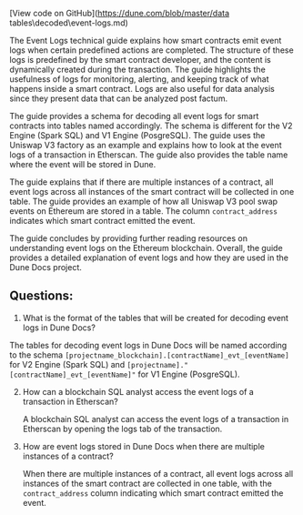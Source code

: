 [View code on GitHub](https://dune.com/blob/master/data tables\decoded\event-logs.md)

The Event Logs technical guide explains how smart contracts emit event logs when certain predefined actions are completed. The structure of these logs is predefined by the smart contract developer, and the content is dynamically created during the transaction. The guide highlights the usefulness of logs for monitoring, alerting, and keeping track of what happens inside a smart contract. Logs are also useful for data analysis since they present data that can be analyzed post factum. 

The guide provides a schema for decoding all event logs for smart contracts into tables named accordingly. The schema is different for the V2 Engine (Spark SQL) and V1 Engine (PosgreSQL). The guide uses the Uniswap V3 factory as an example and explains how to look at the event logs of a transaction in Etherscan. The guide also provides the table name where the event will be stored in Dune. 

The guide explains that if there are multiple instances of a contract, all event logs across all instances of the smart contract will be collected in one table. The guide provides an example of how all Uniswap V3 pool swap events on Ethereum are stored in a table. The column `contract_address` indicates which smart contract emitted the event. 

The guide concludes by providing further reading resources on understanding event logs on the Ethereum blockchain. Overall, the guide provides a detailed explanation of event logs and how they are used in the Dune Docs project.
## Questions: 
 1. What is the format of the tables that will be created for decoding event logs in Dune Docs?
   
   The tables for decoding event logs in Dune Docs will be named according to the schema `[projectname_blockchain].[contractName]_evt_[eventName]` for V2 Engine (Spark SQL) and `[projectname]."[contractName]_evt_[eventName]"` for V1 Engine (PosgreSQL).

2. How can a blockchain SQL analyst access the event logs of a transaction in Etherscan?
   
   A blockchain SQL analyst can access the event logs of a transaction in Etherscan by opening the logs tab of the transaction.

3. How are event logs stored in Dune Docs when there are multiple instances of a contract?
   
   When there are multiple instances of a contract, all event logs across all instances of the smart contract are collected in one table, with the `contract_address` column indicating which smart contract emitted the event.